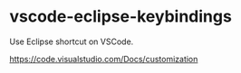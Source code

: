 # vscode-eclipse-keybindings
Use Eclipse shortcut on VSCode.



https://code.visualstudio.com/Docs/customization
